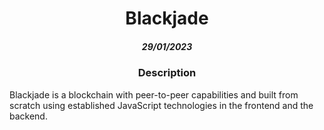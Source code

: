 <div align='center'>
<h1>Blackjade</h1>
<h5>29/01/2023</h5>

<h3>Description</h3>
</div>
Blackjade is a blockchain with peer-to-peer capabilities and built from scratch using established JavaScript technologies in the frontend and the backend.
